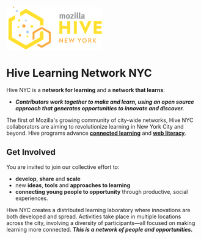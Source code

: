 ![Hive NYC Logo](images/hive-logo.png)
# Hive Learning Network NYC

Hive NYC is a **network for learning** and a **network that learns**:
* ***Contributors work together to make and learn, using an open source approach that generates opportunities to innovate and discover.***

The first of Mozilla's growing community of city-wide networks, Hive NYC collaborators are aiming to revolutionize learning in New York City and beyond. Hive programs advance **[connected learning](http://clalliance.org/)** and **[web literacy](https://webmaker.org/en-US/resources)**.

## Get Involved

You are invited to join our collective effort to:
* **develop**, **share** and **scale**
* new **ideas**, **tools** and **approaches to learning**
* **connecting young people to opportunity** through productive, social experiences.

Hive NYC creates a distributed learning laboratory where innovations are both developed and spread. Activities take place in multiple locations across the city, involving a diversity of participants—all focused on making learning more connected. ***This is a network of people and opportunities.***
